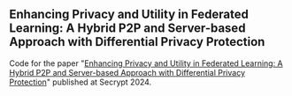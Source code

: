 ## Enhancing Privacy and Utility in Federated Learning: A Hybrid P2P and Server-based Approach with Differential Privacy Protection

Code for the paper "[Enhancing Privacy and Utility in Federated Learning: A Hybrid P2P and Server-based Approach with Differential Privacy Protection](https://www-scitepress-org.translate.goog/publishedPapers/2024/128636/pdf/index.html?_x_tr_sl=en&_x_tr_tl=it&_x_tr_hl=it&_x_tr_pto=sc)" published at Secrypt 2024.
